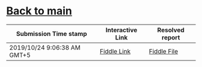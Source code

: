 # [Back to main](https://github.com/glaghari/database-assignement-2019)
|Submission Time stamp          | Interactive Link                                                                              | Resolved report                                                                              |
| ----------------------------- | --------------------------------------------------------------------------------------------- | -------------------------------------------------------------------------------------------- |
| 2019/10/24 9:06:38 AM GMT+5 | [Fiddle Link](https://dbfiddle.uk/?rdbms=oracle_11.2&fiddle=30e625bca0d717ef60f8fb269d8952c9) | [Fiddle File](processed/csm-55/30e625bca0d717ef60f8fb269d8952c9.md) |
